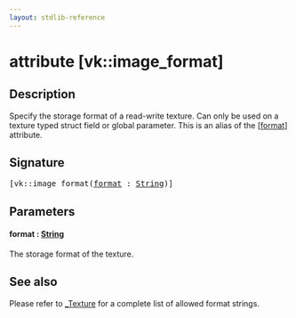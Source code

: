 ```yaml
---
layout: stdlib-reference
---
```


# attribute [vk::image\_format]

## Description

Specify the storage format of a read-write texture. Can only be used on a texture typed struct field or global parameter.
This is an alias of the <span class='code'>[<a href="vk_image_format.md#decl-format" class="code_param">format</a>]</span> attribute.

## Signature

<pre>
[vk::image_format(<a href="vk_image_format.md#decl-format" class="code_param">format</a> : <a href="../types/string-0/index.md" class="code_type">String</a>)]
</pre>

## Parameters

####  <a id="decl-format"></a>format  : [String](../types/string-0/index.md)
The storage format of the texture.


## See also

Please refer to <span class='code'><a href="../types/0texture-01/index.md" class="code_type">_Texture</a></span> for a complete list of allowed format strings.



<script>
// Fix .md links to .html when on ReadTheDocs
if (window.location.hostname.includes('readthedocs') || 
    window.location.hostname.includes('rtfd.io')) {
  document.addEventListener('DOMContentLoaded', function() {
    const links = document.querySelectorAll('a');
    links.forEach(link => {
      const href = link.getAttribute('href');
      if (href && href.includes('.md')) {
        // This regex will handle .md links with or without fragment identifiers or query parameters
        link.href = link.href.replace(/(.+)\.md(#[^?]*)?(\?.*)?$/, '$1.html$2$3');
      }
    });
  });
}
</script>
